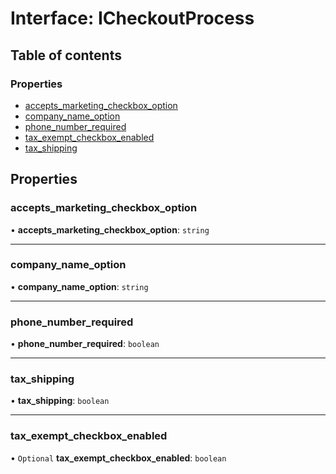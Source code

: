 # Interface: ICheckoutProcess

## Table of contents

### Properties

- [accepts\_marketing\_checkbox\_option](ICheckoutProcess.md#accepts_marketing_checkbox_option)
- [company\_name\_option](ICheckoutProcess.md#company_name_option)
- [phone\_number\_required](ICheckoutProcess.md#phone_number_required)
- [tax\_exempt\_checkbox\_enabled](ICheckoutProcess.md#tax_exempt_checkbox_enabled)
- [tax\_shipping](ICheckoutProcess.md#tax_shipping)


## Properties

### accepts\_marketing\_checkbox\_option

• **accepts\_marketing\_checkbox\_option**: `string`

___

### company\_name\_option

• **company\_name\_option**: `string`

___

### phone\_number\_required

• **phone\_number\_required**: `boolean`

___

### tax\_shipping

• **tax\_shipping**: `boolean`

___

### tax\_exempt\_checkbox\_enabled

• `Optional` **tax\_exempt\_checkbox\_enabled**: `boolean`

